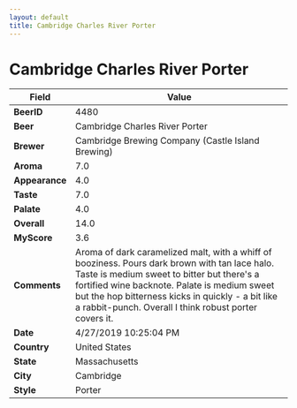 ```yaml
---
layout: default
title: Cambridge Charles River Porter
---
```


# Cambridge Charles River Porter

| Field         | Value     |
|---------------|-----------|
| **BeerID** | 4480 |
| **Beer** | Cambridge Charles River Porter |
| **Brewer** | Cambridge Brewing Company (Castle Island Brewing) |
| **Aroma** | 7.0 |
| **Appearance** | 4.0 |
| **Taste** | 7.0 |
| **Palate** | 4.0 |
| **Overall** | 14.0 |
| **MyScore** | 3.6 |
| **Comments** | Aroma of dark caramelized malt, with a whiff of booziness. Pours dark brown with tan lace halo. Taste is medium sweet to bitter but there's a fortified wine backnote. Palate is medium sweet but the hop bitterness kicks in quickly - a bit like a rabbit-punch. Overall I think robust porter covers it. |
| **Date** | 4/27/2019 10:25:04 PM |
| **Country** | United States |
| **State** | Massachusetts |
| **City** | Cambridge |
| **Style** | Porter |
